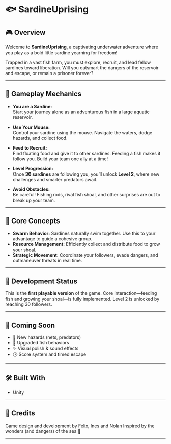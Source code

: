# 🐟 SardineUprising

## 🎮 Overview

Welcome to **SardineUprising**, a captivating underwater adventure where you play as a bold little sardine yearning for freedom!

Trapped in a vast fish farm, you must explore, recruit, and lead fellow sardines toward liberation. Will you outsmart the dangers of the reservoir and escape, or remain a prisoner forever?

---

## 🧩 Gameplay Mechanics

- **You are a Sardine:**  
  Start your journey alone as an adventurous fish in a large aquatic reservoir.

- **Use Your Mouse:**  
  Control your sardine using the mouse. Navigate the waters, dodge hazards, and collect food.

- **Feed to Recruit:**  
  Find floating food and give it to other sardines. Feeding a fish makes it follow you. Build your team one ally at a time!

- **Level Progression:**  
  Once **30 sardines** are following you, you’ll unlock **Level 2**, where new challenges and smarter predators await.

- **Avoid Obstacles:**  
  Be careful! Fishing rods, rival fish shoal, and other surprises are out to break up your team.

---

## 🧠 Core Concepts

- **Swarm Behavior:** Sardines naturally swim together. Use this to your advantage to guide a cohesive group.
- **Resource Management:** Efficiently collect and distribute food to grow your shoal.
- **Strategic Movement:** Coordinate your followers, evade dangers, and outmaneuver threats in real time.

---

## 🚧 Development Status

This is the **first playable version** of the game. Core interaction—feeding fish and growing your shoal—is fully implemented. Level 2 is unlocked by reaching 30 followers.

---

## 📌 Coming Soon

- 🎣 New hazards (nets, predators)  
- 🧠 Upgraded fish behaviors  
- ✨ Visual polish & sound effects  
- 🕒 Score system and timed escape

---

## 🛠 Built With

- Unity 

---

## 🙌 Credits

Game design and development by Felix, Ines and Nolan
Inspired by the wonders (and dangers) of the sea 🌊

---

